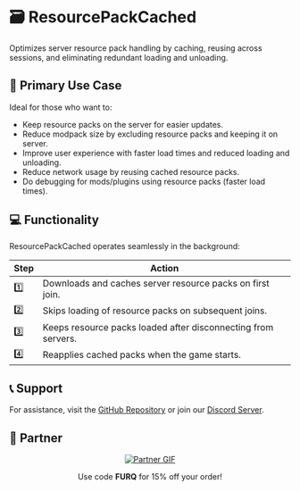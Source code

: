 # 🗃️ **ResourcePackCached**

Optimizes server resource pack handling by caching, reusing across sessions, and eliminating redundant loading and unloading.

## 🎯 **Primary Use Case**

Ideal for those who want to:
- Keep resource packs on the server for easier updates.
- Reduce modpack size by excluding resource packs and keeping it on server.
- Improve user experience with faster load times and reduced loading and unloading.
- Reduce network usage by reusing cached resource packs.
- Do debugging for mods/plugins using resource packs (faster load times).

## 💻 **Functionality**

ResourcePackCached operates seamlessly in the background:

| Step | Action |
| --- | --- |
| 1️⃣ | Downloads and caches server resource packs on first join. |
| 2️⃣ | Skips loading of resource packs on subsequent joins. |
| 3️⃣ | Keeps resource packs loaded after disconnecting from servers. |
| 4️⃣ | Reapplies cached packs when the game starts. |

## 📞 **Support**

For assistance, visit the [GitHub Repository](https://github.com/Furq07/resourcepackcached/issues) or join our [Discord Server](https://discord.gg/XhZzmvzPDV).

## 🤝 **Partner**

<p align="center"> <a href="https://billing.revivenode.com/aff.php?aff=517"> <img src="https://versions.revivenode.com/resources/banner_wide_one.gif" alt="Partner GIF"> </a> </p> <p align="center"> Use code <b>FURQ</b> for 15% off your order! </p>
